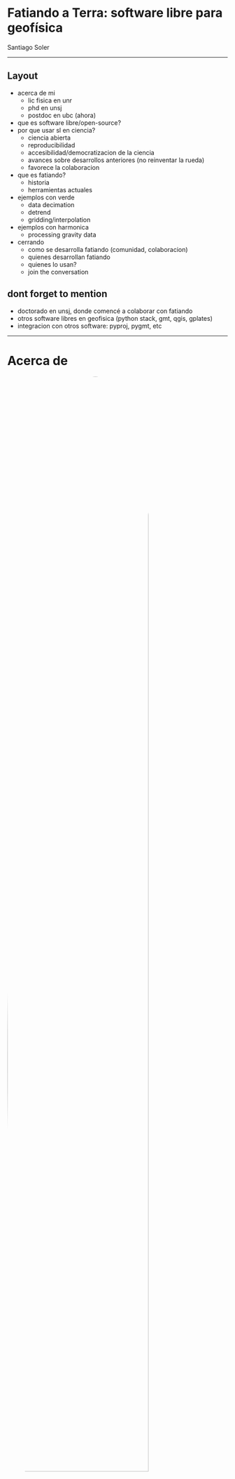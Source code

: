 <!-- .slide: class="center" -->

# Fatiando a Terra: software libre para geofísica

Santiago Soler

<!-- UBC, IGEBA, etc -->

---

<!-- .slide: data-visibility="hidden" -->

## Layout

- acerca de mi
    - lic fisica en unr
    - phd en unsj
    - postdoc en ubc (ahora)
- que es software libre/open-source?
- por que usar sl en ciencia?
    - ciencia abierta
    - reproducibilidad
    - accesibilidad/democratizacion de la ciencia
    - avances sobre desarrollos anteriores (no reinventar la rueda)
    - favorece la colaboracion
- que es fatiando?
    - historia
    - herramientas actuales
- ejemplos con verde
    - data decimation
    - detrend
    - gridding/interpolation
- ejemplos con harmonica
    - processing gravity data
- cerrando
    - como se desarrolla fatiando (comunidad, colaboracion)
    - quienes desarrollan fatiando
    - quienes lo usan?
    - join the conversation


## dont forget to mention

- doctorado en unsj, donde comencé a colaborar con fatiando
- otros software libres en geofisica (python stack, gmt, qgis, gplates)
- integracion con otros software: pyproj, pygmt, etc


---

# Acerca de

<div class="centered r-stretch">

<div class="d-flex flex-row">

<div>
<img src="images/santisoler.jpg" alt="" style="width: 80%; border-radius: 50%">
</div>

<div>

- Lic en Física (UNR)
- Doctor en Geofísica (UNSJ)
- Postdoc en UBC, Canada
- Investigaciones:
    - Procesamiento y modelado gravedad y magnetismo
    - Inversiones conjuntas
- Desarrollador de Fatiando a Terra

</div>

</div>
</div>

---

<!-- .slide: class="center"  -->

# ¿Qué es el software libre <br> o open-source?

---

## Libertades

<div class="centered r-stretch">

0. **Utilizar** el software con cualquier propósito
1. **Estudiar** el código y **modificarlo**
2. **Distribuir copias** del software
3. **Distribuir** versiones **modificadas**

</div>

---

<!-- .slide: class="center"  -->

# ¿Por qué utilizar software libre en Ciencia?

---

<!-- .slide: class="center"  -->

- Posibilita una **Ciencia Abierta**
- Aumenta a la **reproducibilidad**
- **Democratiza** la Ciencia
- Facilita **desarrollos futuros**
- Favorece la **colaboración**

---

# Fatiando a Terra

---

<!-- .slide: class="center" -->

## Un poco de historia

<div class="d-flex flex-row justify-space-between align-start">

<div style="flex: 4">

- Comenzó en 2010
- Parte del Doctorado de **Leonardo Uieda** en Brasil
- Librería de Python: `fatiando`
- Herramientas para:
    - Procesar datos espaciales
    - Modelado de gravedad y magnetismo
    - Inversiones geométricas
    - Problemas juguete para docencia

</div>

<div style="flex: 1">
<img src="images/leouieda.jpg" style="border-radius: 50%">
</div>

</div>

---

<!-- .slide: class="center" -->

## Modernizar nuestras herramientas

---

<!-- .slide: class="center" -->

## Librerías de Fatiando

---

<!-- .slide: class="center" data-background-color="#eeeeee" -->

<div class="r-stretch d-flex flex-column justify-space-evenly">

<!-- row 1 -->
<div class="fatiando-projects-row">

<!-- Harmonica -->
<div class="fatiando-project">
<a href="http://www.fatiando.org/harmonica">
<img class="project-logo center-block" src="images/logos/harmonica-logo.svg">
</a>

Procesamiento y modelado de **gravedad** y **magnetismo**

<i class="fab fa-github fa-fw" title="Github repository"></i>
<a href="https://github.com/fatiando/verde">fatiando/harmonica</a>
</div>
<!-- - -->

<!-- Verde -->
<div class="fatiando-project">
<a href="http://www.fatiando.org/verde">
<img class="project-logo center-block" src="images/logos/verde-logo.svg">
</a>

**Procesamiento** e **interpolación** de datos espaciales
con un toque de machine learning

<i class="fab fa-github fa-fw" title="Github repository"></i>
<a href="https://github.com/fatiando/verde">fatiando/verde</a>
</div>
<!-- - -->

</div>


<!-- row 2 -->
<div class="fatiando-projects-row">

<!-- Boule -->
<div class="fatiando-project">
<a href="http://www.fatiando.org/boule">
<img class="project-logo center-block" src="images/logos/boule-logo.svg">
</a>

**Elipsoides de referencia** y cálculo de **gravedad normal**

<i class="fab fa-github fa-fw" title="Github repository"></i>
<a href="https://github.com/fatiando/boule">fatiando/boule</a>
</div>
<!-- - -->

<!-- Pooch -->
<div class="fatiando-project">
<a href="http://www.fatiando.org/pooch">
<img class="project-logo center-block" src="images/logos/pooch-logo.svg">
</a>

**Descarga** y **almacena** datos de la web

<i class="fab fa-github fa-fw" title="Github repository"></i>
<a href="https://github.com/fatiando/pooch">fatiando/pooch</a>
</div>
<!-- - -->

<!-- Ensaio -->
<div class="fatiando-project">
<a href="http://www.fatiando.org/ensaio">
<img class="project-logo center-block" src="images/logos/ensaio-logo.svg">
</a>

Sets de **datos geofísicos** bajo **licencia abierta** para experimentar

<i class="fab fa-github fa-fw" title="Github repository"></i>
<a href="https://github.com/fatiando/ensaio">fatiando/ensaio</a>
</div>
<!-- - -->

</div>

</div>

---

<div class="container small">
<div class="col">

### ✨New Fatiando✨

Split into libraries

Better coding practices

Use modern tools

Supplement the ecosystem

</div>
<div class="col fragment">

<a href="http://www.fatiando.org/pooch">
<img class="project-logo center-block" src="assets/pooch-logo.svg">
</a>

Data <b>download & caching</b> (used by other libraries)

<ul class="fa-ul project-icons">
<li><i class="fa-li fab fa-github fa-fw" title="Github repository"></i>
   <a href="https://github.com/fatiando/pooch">fatiando/pooch</a>
</li>
<li><i class="fa-li fas fa-bookmark fa-fw" title="Publication"></i>
   doi: <a href="https://doi.org/10.21105/joss.01943">10.21105/joss.01943</a>
</li>
<li><i class="fa-li fa fa-check fa-fw" style="color: green" title="Project status"></i>
   Stable and ready for use
</li>
</ul>

</div>
<div class="col fragment">

<a href="http://www.fatiando.org/verde">
<img class="project-logo center-block" src="assets/verde-logo.svg">
</a>

ML-based point data processing and <b>gridding</b>

<ul class="fa-ul project-icons">
<li><i class="fa-li fab fa-github fa-fw" title="Github repository"></i>
   <a href="https://github.com/fatiando/verde">fatiando/verde</a>
</li>
<li><i class="fa-li fas fa-bookmark fa-fw" title="Publication"></i>
   doi: <a href="https://doi.org/10.21105/joss.00957">10.21105/joss.00957</a>
</li>
<li><i class="fa-li fa fa-check fa-fw" style="color: green" title="Project status"></i>
   Stable and ready for use
</li>
</ul>

</div>
</div>
<div class="container small" style="margin-top: 4%">
<div class="col fragment">

<a href="http://www.fatiando.org/harmonica">
<img class="project-logo center-block" src="assets/harmonica-logo.svg">
</a>

Processing and modeling <b>gravity & magnetic</b> data

<ul class="fa-ul project-icons">
<li><i class="fa-li fab fa-github fa-fw" title="Github repository"></i>
   <a href="https://github.com/fatiando/harmonica">fatiando/harmonica</a>
</li>
<li><i class="fa-li fa fa-sync-alt fa-fw" style="color: green" title="Project status"></i>
   Ready for use but still changing
</li>
</ul>

</div>
<div class="col fragment">

<a href="http://www.fatiando.org/boule">
<img class="project-logo center-block" src="assets/boule-logo.svg">
</a>

Reference <b>ellipsoids</b> for <b>normal gravity</b>

<ul class="fa-ul project-icons">
<li><i class="fa-li fab fa-github fa-fw" title="Github repository"></i>
   <a href="https://github.com/fatiando/boule">fatiando/boule</a>
</li>
<li><i class="fa-li fa fa-sync-alt fa-fw" style="color: green" title="Project status"></i>
   Ready for use but still changing
</li>
</ul>

</div>
<div class="col fragment">

<a href="http://www.fatiando.org/ensaio">
<img class="project-logo center-block" src="assets/ensaio-logo.svg">
</a>

**Practice datasets** to probe your code

<ul class="fa-ul project-icons">
<li><i class="fa-li fab fa-github fa-fw" title="Github repository"></i>
   <a href="https://github.com/fatiando/ensaio">fatiando/ensaio</a>
</li>
<li><i class="fa-li fa fa-flask fa-fw" style="color: green" title="Project status"></i>
    Functional but still evolving
</li>
</ul>

</div>
</div>

---

<!-- .slide: class="center" -->

## This is another slide

<div class="centered r-stretch">

- with
- items

</div>

---

1. enumerate
2. lists

---

<!-- .slide: class="center" -->

# Code

```python
import harmonica as hm

hm.prism_gravity(coordinates, prisms, density, field="g_z")
```
